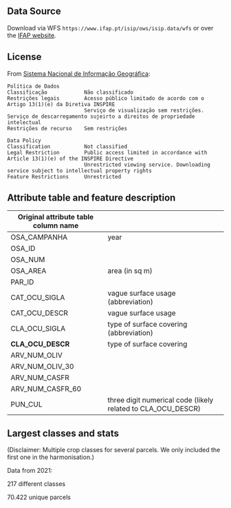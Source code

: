 ## Data Source
Download via WFS `https://www.ifap.pt/isip/ows/isip.data/wfs` or over the [IFAP website](https://www.ifap.pt/isip/ows/).
## License
From [Sistema Nacional de Informação Geográfica](https://snig.dgterritorio.gov.pt/rndg/srv/por/catalog.search#/metadata/5b514567-1590-45ce-82fa-e9bb84a95b34):

```
Política de Dados
Classificação            Não classificado
Restrições legais        Acesso público limitado de acordo com o Artigo 13(1)(e) da Diretiva INSPIRE
                         Serviço de visualização sem restrições. Serviço de descarregamento sujeirto a direitos de propriedade intelectual
Restrições de recurso    Sem restrições
```

```
Data Policy
Classification           Not classified
Legal Restriction        Public access limited in accordance with Article 13(1)(e) of the INSPIRE Directive
                         Unrestricted viewing service. Downloading service subject to intellectual property rights
Feature Restrictions     Unrestricted
```

## Attribute table and feature description 
| Original attribute table column name |                                       |
| ------------------------------------ |---------------------------------------|
| OSA_CAMPANHA                         | year                                  |
| OSA_ID                               |                                       |
| OSA_NUM                              |                                       |
| OSA_AREA                             | area (in sq m)                        |
| PAR_ID                               |                                       |
| CAT_OCU_SIGLA                        | vague surface usage (abbreviation)    |
| CAT_OCU_DESCR                        | vague surface usage                   |
| CLA_OCU_SIGLA                        | type of surface covering (abbreviation) |
| **CLA_OCU_DESCR**                    | type of surface covering              |
| ARV_NUM_OLIV                         |                                       |
| ARV_NUM_OLIV_30                      |                                       |
| ARV_NUM_CASFR                        |                                       |
| ARV_NUM_CASFR_60                     |                                       |
| PUN_CUL                              | three digit numerical code (likely related to CLA_OCU_DESCR) |


## Largest classes and stats
(Disclaimer: Multiple crop classes for several parcels. We only included the first one in the harmonisation.)

Data from 2021:

217 different classes

70.422 unique parcels